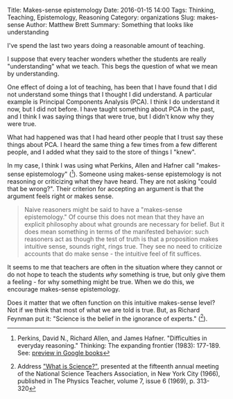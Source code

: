 Title: Makes-sense epistemology
Date: 2016-01-15 14:00
Tags: Thinking, Teaching, Epistemology, Reasoning
Category: organizations
Slug: makes-sense
Author: Matthew Brett
Summary: Something that looks like understanding

I've spend the last two years doing a reasonable amount of teaching.

I suppose that every teacher wonders whether the students are really
"understanding" what we teach.  This begs the question of what we mean by
understanding.

One effect of doing a lot of teaching, has been that I have found that I
did not understand some things that I thought I did understand.  A particular
example is Principal Components Analysis (PCA).  I think I do understand it
now, but I did not before.  I have taught something about PCA in the past, and
I think I was saying things that were true, but I didn't know why they were
true.

What had happened was that I had heard other people that I trust say these
things about PCA.  I heard the same thing a few times from a few different
people, and I added what they said to the store of things I "knew".

In my case, I think I was using what Perkins, Allen and
Hafner call "makes-sense epistemology" ([^perkins-allen-hafner]).  Someone
using makes-sense epistemology is not reasoning or criticizing what they have
heard. They are not asking "could that be wrong?".  Their criterion for
accepting an argument is that the argument feels right or makes sense.

> Naive reasoners might be said to have a "makes-sense epistemology."  Of
> course this does not mean that they have an explicit philosophy about what
> grounds are necessary for belief.  But it does mean something in terms of
> the manifested behavior:  such reasoners act as though the test of truth is
> that a proposition makes intuitive sense, sounds right, rings true.  They
> see no need to criticize accounts that do make sense - the intuitive feel of
> fit suffices.

It seems to me that teachers are often in the situation where they cannot or
do not hope to teach the students *why* something is true, but only give them
a feeling - for why something might be true.  When we do this, we encourage
makes-sense epistemology.

Does it matter that we often function on this intuitive makes-sense level?
Not if we think that most of what we are told is true.  But, as Richard
Feynman put it: "Science is the belief in the ignorance of experts."
([^ignorance]).

[^perkins-allen-hafner]: Perkins, David N., Richard Allen, and James Hafner.
"Difficulties in everyday reasoning." Thinking: The expanding frontier (1983):
177-189. See: [preview in Google
books](https://books.google.com/books?id=QAFiGGJdoY8C&lpg=PP1&dq=editions%3ASA6JOdbqOxMC&pg=PA177#v=onepage&q&f=false)

[^ignorance]: Address ["What is
Science?"](http://www.fotuva.org/feynman/what_is_science.html), presented at
the fifteenth annual meeting of the National Science Teachers Association, in
New York City (1966), published in The Physics Teacher, volume 7, issue 6
(1969), p. 313-320
